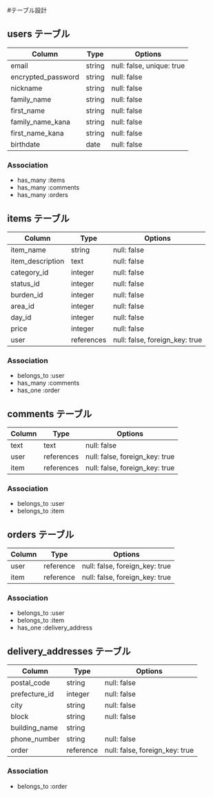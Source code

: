 #テーブル設計

## users テーブル

| Column             | Type    | Options                   |
| ------------------ | ------- | ------------------------- |
| email              | string  | null: false, unique: true |
| encrypted_password | string  | null: false               |
| nickname           | string  | null: false               |
| family_name        | string  | null: false               |
| first_name         | string  | null: false               |
| family_name_kana   | string  | null: false               |
| first_name_kana    | string  | null: false               |
| birthdate          | date    | null: false               | 

### Association

- has_many :items
- has_many :comments
- has_many :orders

## items テーブル

| Column                     | Type       | Options                        |
| -------------------------- | ---------- | ------------------------------ |
| item_name                  | string     | null: false                    |
| item_description           | text       | null: false                    |
| category_id                | integer    | null: false                    |
| status_id                  | integer    | null: false                    |
| burden_id                  | integer    | null: false                    |
| area_id                    | integer    | null: false                    |
| day_id                     | integer    | null: false                    |
| price                      | integer    | null: false                    |
| user                       | references | null: false, foreign_key: true |

### Association

- belongs_to :user
- has_many   :comments
- has_one    :order

## comments テーブル

| Column    | Type       | Options                        |
| --------- | ---------- | ------------------------------ |
| text      | text       | null: false                    |
| user      | references | null: false, foreign_key: true |
| item      | references | null: false, foreign_key: true |

### Association

- belongs_to :user
- belongs_to :item

## orders テーブル

| Column    | Type      | Options                        |
| --------- | --------- | ------------------------------ |
| user      | reference | null: false, foreign_key: true |
| item      | reference | null: false, foreign_key: true |

### Association

- belongs_to :user
- belongs_to :item
- has_one    :delivery_address

## delivery_addresses テーブル

| Column                      | Type      | Options                        |
| --------------------------- | --------- | ------------------------------ |
| postal_code                 | string    | null: false                    |
| prefecture_id               | integer   | null: false                    |
| city                        | string    | null: false                    |
| block                       | string    | null: false                    |
| building_name               | string    |                                |
| phone_number                | string    | null: false                    |
| order                       | reference | null: false, foreign_key: true |

### Association

- belongs_to :order
